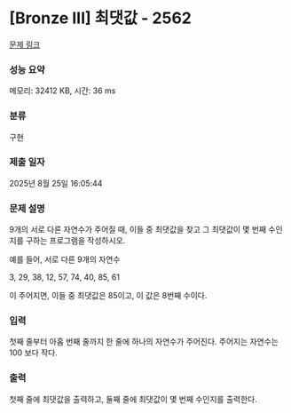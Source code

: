 # [Bronze III] 최댓값 - 2562 

[문제 링크](https://www.acmicpc.net/problem/2562) 

### 성능 요약

메모리: 32412 KB, 시간: 36 ms

### 분류

구현

### 제출 일자

2025년 8월 25일 16:05:44

### 문제 설명

<p style="user-select: auto !important;">9개의 서로 다른 자연수가 주어질 때, 이들 중 최댓값을 찾고 그 최댓값이 몇 번째 수인지를 구하는 프로그램을 작성하시오.</p>

<p style="user-select: auto !important;">예를 들어, 서로 다른 9개의 자연수</p>

<p style="user-select: auto !important;">3, 29, 38, 12, 57, 74, 40, 85, 61</p>

<p style="user-select: auto !important;">이 주어지면, 이들 중 최댓값은 85이고, 이 값은 8번째 수이다.</p>

### 입력 

 <p style="user-select: auto !important;">첫째 줄부터 아홉 번째 줄까지 한 줄에 하나의 자연수가 주어진다. 주어지는 자연수는 100 보다 작다.</p>

### 출력 

 <p style="user-select: auto !important;">첫째 줄에 최댓값을 출력하고, 둘째 줄에 최댓값이 몇 번째 수인지를 출력한다.</p>

